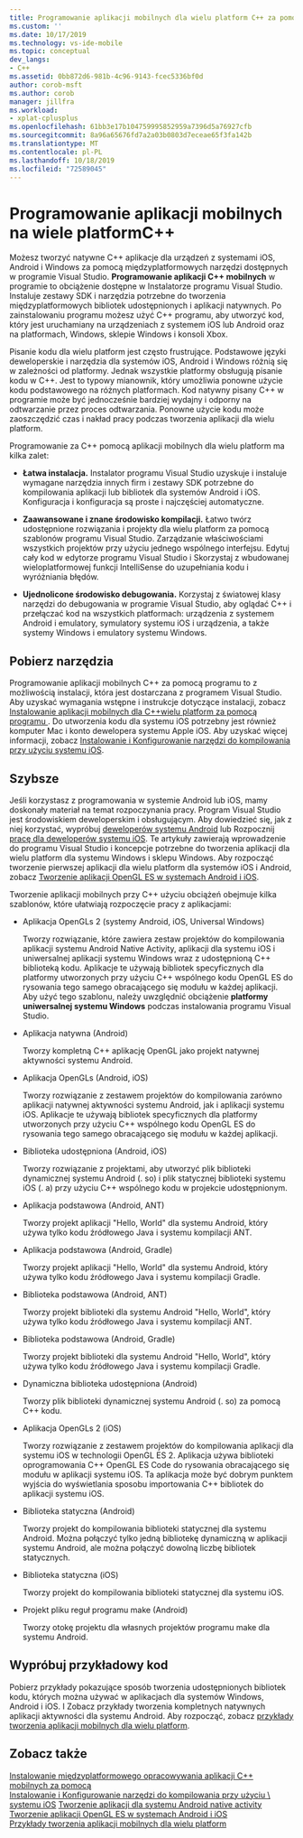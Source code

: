 ```yaml
---
title: Programowanie aplikacji mobilnych dla wielu platform C++ za pomocą programu | Microsoft Docs
ms.custom: ''
ms.date: 10/17/2019
ms.technology: vs-ide-mobile
ms.topic: conceptual
dev_langs:
- C++
ms.assetid: 0bb872d6-981b-4c96-9143-fcec5336bf0d
author: corob-msft
ms.author: corob
manager: jillfra
ms.workload:
- xplat-cplusplus
ms.openlocfilehash: 61bb3e17b104759995852959a7396d5a76927cfb
ms.sourcegitcommit: 8a96a65676fd7a2a03b0803d7eceae65f3fa142b
ms.translationtype: MT
ms.contentlocale: pl-PL
ms.lasthandoff: 10/18/2019
ms.locfileid: "72589045"
---
```

# <a name="cross-platform-mobile-development-with-c"></a>Programowanie aplikacji mobilnych na wiele platformC++

Możesz tworzyć natywne C++ aplikacje dla urządzeń z systemami iOS, Android i Windows za pomocą międzyplatformowych narzędzi dostępnych w programie Visual Studio. **Programowanie aplikacji C++ mobilnych** w programie to obciążenie dostępne w Instalatorze programu Visual Studio. Instaluje zestawy SDK i narzędzia potrzebne do tworzenia międzyplatformowych bibliotek udostępnionych i aplikacji natywnych. Po zainstalowaniu programu możesz użyć C++ programu, aby utworzyć kod, który jest uruchamiany na urządzeniach z systemem iOS lub Android oraz na platformach, Windows, sklepie Windows i konsoli Xbox.

Pisanie kodu dla wielu platform jest często frustrujące. Podstawowe języki deweloperskie i narzędzia dla systemów iOS, Android i Windows różnią się w zależności od platformy. Jednak wszystkie platformy obsługują pisanie kodu w C++. Jest to typowy mianownik, który umożliwia ponowne użycie kodu podstawowego na różnych platformach. Kod natywny pisany C++ w programie może być jednocześnie bardziej wydajny i odporny na odtwarzanie przez proces odtwarzania. Ponowne użycie kodu może zaoszczędzić czas i nakład pracy podczas tworzenia aplikacji dla wielu platform.

Programowanie za C++ pomocą aplikacji mobilnych dla wielu platform ma kilka zalet:

- **Łatwa instalacja.** Instalator programu Visual Studio uzyskuje i instaluje wymagane narzędzia innych firm i zestawy SDK potrzebne do kompilowania aplikacji lub bibliotek dla systemów Android i iOS. Konfiguracja i konfiguracja są proste i najczęściej automatyczne.

- **Zaawansowane i znane środowisko kompilacji.** Łatwo twórz udostępnione rozwiązania i projekty dla wielu platform za pomocą szablonów programu Visual Studio. Zarządzanie właściwościami wszystkich projektów przy użyciu jednego wspólnego interfejsu. Edytuj cały kod w edytorze programu Visual Studio i Skorzystaj z wbudowanej wieloplatformowej funkcji IntelliSense do uzupełniania kodu i wyróżniania błędów.

- **Ujednolicone środowisko debugowania.** Korzystaj z światowej klasy narzędzi do debugowania w programie Visual Studio, aby oglądać C++ i przełączać kod na wszystkich platformach: urządzenia z systemem Android i emulatory, symulatory systemu iOS i urządzenia, a także systemy Windows i emulatory systemu Windows.

## <a name="get-the-tools"></a>Pobierz narzędzia

Programowanie aplikacji mobilnych C++ za pomocą programu to z możliwością instalacji, która jest dostarczana z programem Visual Studio. Aby uzyskać wymagania wstępne i instrukcje dotyczące instalacji, zobacz [Instalowanie aplikacji mobilnych dla C++wielu platform za pomocą programu ](../cross-platform/install-visual-cpp-for-cross-platform-mobile-development.md). Do utworzenia kodu dla systemu iOS potrzebny jest również komputer Mac i konto dewelopera systemu Apple iOS. Aby uzyskać więcej informacji, zobacz [Instalowanie i Konfigurowanie narzędzi do kompilowania przy użyciu systemu iOS](../cross-platform/install-and-configure-tools-to-build-using-ios.md).

## <a name="come-up-to-speed"></a>Szybsze

Jeśli korzystasz z programowania w systemie Android lub iOS, mamy doskonały materiał na temat rozpoczynania pracy. Program Visual Studio jest środowiskiem deweloperskim i obsługującym. Aby dowiedzieć się, jak z niej korzystać, wypróbuj [deweloperów systemu Android](/previous-versions/windows/apps/dn275875\(v=win.10\)) lub Rozpocznij [pracę dla deweloperów systemu iOS](/previous-versions/windows/apps/jj657966\(v=win.10\)). Te artykuły zawierają wprowadzenie do programu Visual Studio i koncepcje potrzebne do tworzenia aplikacji dla wielu platform dla systemu Windows i sklepu Windows. Aby rozpocząć tworzenie pierwszej aplikacji dla wielu platform dla systemów iOS i Android, zobacz [Tworzenie aplikacji OpenGL ES w systemach Android i iOS](../cross-platform/build-an-opengl-es-application-on-android-and-ios.md).

Tworzenie aplikacji mobilnych przy C++ użyciu obciążeń obejmuje kilka szablonów, które ułatwiają rozpoczęcie pracy z aplikacjami:

- Aplikacja OpenGLs 2 (systemy Android, iOS, Universal Windows)

  Tworzy rozwiązanie, które zawiera zestaw projektów do kompilowania aplikacji systemu Android Native Activity, aplikacji dla systemu iOS i uniwersalnej aplikacji systemu Windows wraz z udostępnioną C++ biblioteką kodu. Aplikacje te używają bibliotek specyficznych dla platformy utworzonych przy użyciu C++ wspólnego kodu OpenGL ES do rysowania tego samego obracającego się modułu w każdej aplikacji. Aby użyć tego szablonu, należy uwzględnić obciążenie **platformy uniwersalnej systemu Windows** podczas instalowania programu Visual Studio.

- Aplikacja natywna (Android)

  Tworzy kompletną C++ aplikację OpenGL jako projekt natywnej aktywności systemu Android.

- Aplikacja OpenGLs (Android, iOS)

  Tworzy rozwiązanie z zestawem projektów do kompilowania zarówno aplikacji natywnej aktywności systemu Android, jak i aplikacji systemu iOS. Aplikacje te używają bibliotek specyficznych dla platformy utworzonych przy użyciu C++ wspólnego kodu OpenGL ES do rysowania tego samego obracającego się modułu w każdej aplikacji.

- Biblioteka udostępniona (Android, iOS)

  Tworzy rozwiązanie z projektami, aby utworzyć plik biblioteki dynamicznej systemu Android (. so) i plik statycznej biblioteki systemu iOS (. a) przy użyciu C++ wspólnego kodu w projekcie udostępnionym.

- Aplikacja podstawowa (Android, ANT)

  Tworzy projekt aplikacji "Hello, World" dla systemu Android, który używa tylko kodu źródłowego Java i systemu kompilacji ANT.

- Aplikacja podstawowa (Android, Gradle)

  Tworzy projekt aplikacji "Hello, World" dla systemu Android, który używa tylko kodu źródłowego Java i systemu kompilacji Gradle.

- Biblioteka podstawowa (Android, ANT)

  Tworzy projekt biblioteki dla systemu Android "Hello, World", który używa tylko kodu źródłowego Java i systemu kompilacji ANT.

- Biblioteka podstawowa (Android, Gradle)

  Tworzy projekt biblioteki dla systemu Android "Hello, World", który używa tylko kodu źródłowego Java i systemu kompilacji Gradle.

- Dynamiczna biblioteka udostępniona (Android)

  Tworzy plik biblioteki dynamicznej systemu Android (. so) za pomocą C++ kodu.

- Aplikacja OpenGLs 2 (iOS)

  Tworzy rozwiązanie z zestawem projektów do kompilowania aplikacji dla systemu iOS w technologii OpenGL ES 2. Aplikacja używa biblioteki oprogramowania C++ OpenGL ES Code do rysowania obracającego się modułu w aplikacji systemu iOS. Ta aplikacja może być dobrym punktem wyjścia do wyświetlania sposobu importowania C++ bibliotek do aplikacji systemu iOS.

- Biblioteka statyczna (Android)

  Tworzy projekt do kompilowania biblioteki statycznej dla systemu Android. Można połączyć tylko jedną bibliotekę dynamiczną w aplikacji systemu Android, ale można połączyć dowolną liczbę bibliotek statycznych.

- Biblioteka statyczna (iOS)

  Tworzy projekt do kompilowania biblioteki statycznej dla systemu iOS.

- Projekt pliku reguł programu make (Android)

  Tworzy otokę projektu dla własnych projektów programu make dla systemu Android.

## <a name="try-out-sample-code"></a>Wypróbuj przykładowy kod

Pobierz przykłady pokazujące sposób tworzenia udostępnionych bibliotek kodu, których można używać w aplikacjach dla systemów Windows, Android i iOS. I Zobacz przykłady tworzenia kompletnych natywnych aplikacji aktywności dla systemu Android. Aby rozpocząć, zobacz [przykłady tworzenia aplikacji mobilnych dla wielu platform](../cross-platform/cross-platform-mobile-development-examples.md).

## <a name="see-also"></a>Zobacz także

[Instalowanie międzyplatformowego opracowywania aplikacji C++ mobilnych za pomocą](../cross-platform/install-visual-cpp-for-cross-platform-mobile-development.md) \
[Instalowanie i Konfigurowanie narzędzi do kompilowania przy użyciu \ systemu iOS](../cross-platform/install-and-configure-tools-to-build-using-ios.md)
[Tworzenie aplikacji dla systemu Android native activity](../cross-platform/create-an-android-native-activity-app.md) \
[Tworzenie aplikacji OpenGL ES w systemach Android i iOS](../cross-platform/build-an-opengl-es-application-on-android-and-ios.md) \
[Przykłady tworzenia aplikacji mobilnych dla wielu platform](../cross-platform/cross-platform-mobile-development-examples.md)
